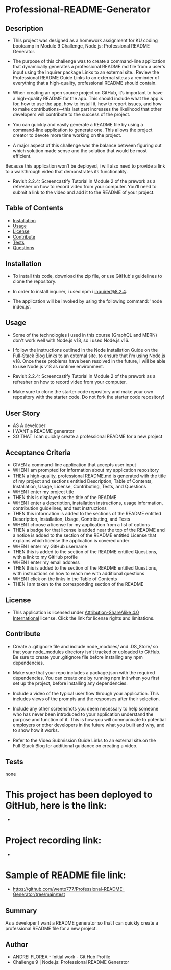 # Professional-README-Generator



 ## Description 

- This project was designed as a homework assignment for KU coding bootcamp in Module 9 Challenge, Node.js: Professional README Generator.

- The purpose of this challenge was to create a command-line application that dynamically generates a professional README.md file from a user's input using the Inquirer package Links to an external site.. Review the Professional README Guide Links to an external site.as a reminder of everything that a high-quality, professional README should contain. 

- When creating an open source project on GitHub, it’s important to have a high-quality README for the app. This should include what the app is for, how to use the app, how to install it, how to report issues, and how to make contributions—this last part increases the likelihood that other developers will contribute to the success of the project.

- You can quickly and easily generate a README file by using a command-line application to generate one. This allows the project creator to devote more time working on the project.


- A major aspect of this challenge was the balance between figuring out which solution made sense and the solution that would be most efficient.

Because this application won’t be deployed, i will also need to provide a link to a walkthrough video that demonstrates its functionality. 

- Revisit 2.2.4: Screencastify Tutorial in Module 2 of the prework as a refresher on how to record video from your computer. You’ll need to submit a link to the video and add it to the README of your project.



 ## Table of Contents

  - [Installation](#installation)
  - [Usage](#usage)
  - [License](#license)
  - [Contribute](#contribute)
  - [Tests](#tests)
  - [Questions](#questions)
 
 
 ## Installation

  - To install this code, download the zip file, or use GitHub's guidelines to clone the repository.

  - In order to install inquirer, i used npm i inquirer@8.2.4.

  - The application will be invoked by using the following command: 'node index.js'.


## Usage

  - Some of the technologies i used in this course (GraphQL and MERN) don't work well with Node.js v18, so i used Node.js v16. 
  
  - I follow the instructions outlined in the Node Installation Guide on the Full-Stack Blog Links to an external site. to ensure that i'm using Node.js v18. Once these problems have been resolved in the future, i will be able to use Node.js v18 as runtime environment.

  -  Revisit 2.2.4: Screencastify Tutorial in Module 2 of the prework as a refresher on how to record video from your computer.

  - Make sure to clone the starter code repository and make your own repository with the starter code. Do not fork the starter code repository!


## User Story

- AS A developer
- I WANT a README generator
- SO THAT I can quickly create a professional README for a new project


## Acceptance Criteria

- GIVEN a command-line application that accepts user input
- WHEN I am prompted for information about my application repository
- THEN a high-quality, professional README.md is generated with the title of my project and sections entitled Description, Table of Contents, Installation, Usage, License, Contributing, Tests, and Questions
- WHEN I enter my project title
- THEN this is displayed as the title of the README
- WHEN I enter a description, installation instructions, usage information, contribution guidelines, and test instructions
- THEN this information is added to the sections of the README entitled Description, Installation, Usage, Contributing, and Tests
- WHEN I choose a license for my application from a list of options
- THEN a badge for that license is added near the top of the README and a notice is added to the section of the README entitled License that explains which license the application is covered under
- WHEN I enter my GitHub username
- THEN this is added to the section of the README entitled Questions, with a link to my GitHub profile
- WHEN I enter my email address
- THEN this is added to the section of the README entitled Questions, with instructions on how to reach me with additional questions
- WHEN I click on the links in the Table of Contents
- THEN I am taken to the corresponding section of the README




## License


 -  This application is licensed under [Attribution-ShareAlike 4.0 International]((https://creativecommons.org/licenses/by-sa/4.0/)) license. Click the link for license rights and limitations.



 ## Contribute 

 -  Create a .gitignore file and include node_modules/ and .DS_Store/ so that your node_modules directory isn't tracked or uploaded to GitHub. Be sure to create your .gitignore file before installing any npm dependencies.

- Make sure that your repo includes a package.json with the required dependencies. You can create one by running npm init when you first set up the project, before installing any dependencies.

- Include a video of the typical user flow through your application. This includes views of the prompts and the responses after their selection.

- Include any other screenshots you deem necessary to help someone who has never been introduced to your application understand the purpose and function of it. This is how you will communicate to potential employers or other developers in the future what you built and why, and to show how it works.

- Refer to the Video Submission Guide Links to an external site.on the Full-Stack Blog for additional guidance on creating a video.
  
## Tests

  none

 

  # This project has been deployed to GitHub, here is the link:

  * 
  
  # Project recording link:

  * 

  # Sample of README file link:

  * https://github.com/wento777/Professional-README-Generator/tree/main/test 



## Summary


As a developer I want a README generator
 so that I can quickly create a professional README file for a new project.





## Author
 * ANDREI FLOREA - Initial work - Git Hub Profile
 * Challenge 9 | Node.js: Professional README Generator

